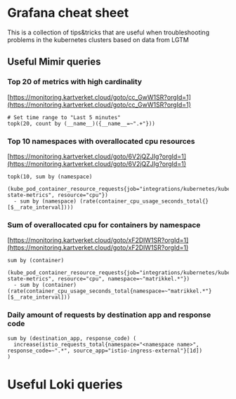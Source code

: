# Grafana cheat sheet

This is a collection of tips&tricks that are useful when troubleshooting problems in the kubernetes clusters based on data from LGTM

## Useful Mimir queries

### Top 20 of metrics with high cardinality

[https://monitoring.kartverket.cloud/goto/cc_GwW1SR?orgId=1](https://monitoring.kartverket.cloud/goto/cc_GwW1SR?orgId=1)

```promql
# Set time range to "Last 5 minutes"
topk(20, count by (__name__)({__name__=~".+"}))
```

### Top 10 namespaces with overallocated cpu resources

[https://monitoring.kartverket.cloud/goto/6V2jQZJIg?orgId=1](https://monitoring.kartverket.cloud/goto/6V2jQZJIg?orgId=1)

```promql
topk(10, sum by (namespace)
  (kube_pod_container_resource_requests{job="integrations/kubernetes/kube-state-metrics", resource="cpu"})
  - sum by (namespace) (rate(container_cpu_usage_seconds_total{}[$__rate_interval])))
```

### Sum of overallocated cpu for containers by namespace

[https://monitoring.kartverket.cloud/goto/xF2DlW1SR?orgId=1](https://monitoring.kartverket.cloud/goto/xF2DlW1SR?orgId=1)

```promql
sum by (container)
  (kube_pod_container_resource_requests{job="integrations/kubernetes/kube-state-metrics", resource="cpu", namespace=~"matrikkel.*"})
  - sum by (container) (rate(container_cpu_usage_seconds_total{namespace=~"matrikkel.*"}[$__rate_interval]))
```

### Daily amount of requests by destination app and response code

```promql
sum by (destination_app, response_code) (
  increase(istio_requests_total{namespace="<namespace name>", response_code=~".*", source_app="istio-ingress-external"}[1d])
)
```

# Useful Loki queries
